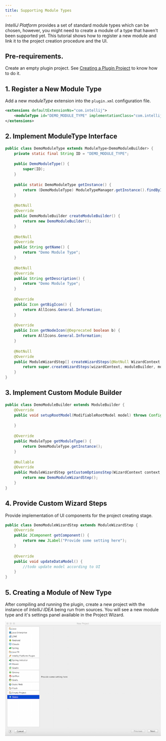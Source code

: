 ```yaml
---
title: Supporting Module Types
---
```


*IntelliJ Platform* provides a set of standard module types which can be chosen, however, you might need to create a module of a type that haven't been supported yet.
This tutorial shows how to register a new module and link it to the project creation procedure and the UI.

## Pre-requirements.

Create an empty plugin project.
See 
[Creating a Plugin Project](/basics/getting_started/creating_plugin_project.html)
to know how to do it.

## 1. Register a New Module Type

Add a new *moduleType* extension into the 
`plugin.xml`
configuration file.

```xml
<extensions defaultExtensionNs="com.intellij">
    <moduleType id="DEMO_MODULE_TYPE" implementationClass="com.intellij.tutorials.module.DemoModuleType"/>
</extensions>
```

## 2. Implement ModuleType Interface


```java
public class DemoModuleType extends ModuleType<DemoModuleBuilder> {
    private static final String ID = "DEMO_MODULE_TYPE";

    public DemoModuleType() {
        super(ID);
    }

    public static DemoModuleType getInstance() {
        return (DemoModuleType) ModuleTypeManager.getInstance().findByID(ID);
    }

    @NotNull
    @Override
    public DemoModuleBuilder createModuleBuilder() {
        return new DemoModuleBuilder();
    }

    @NotNull
    @Override
    public String getName() {
        return "Demo Module Type";
    }

    @NotNull
    @Override
    public String getDescription() {
        return "Demo Module Type";
    }

    @Override
    public Icon getBigIcon() {
        return AllIcons.General.Information;
    }

    @Override
    public Icon getNodeIcon(@Deprecated boolean b) {
        return AllIcons.General.Information;
    }

    @NotNull
    @Override
    public ModuleWizardStep[] createWizardSteps(@NotNull WizardContext wizardContext, @NotNull DemoModuleBuilder moduleBuilder, @NotNull ModulesProvider modulesProvider) {
        return super.createWizardSteps(wizardContext, moduleBuilder, modulesProvider);
    }
}
```

## 3. Implement Custom Module Builder

```java
public class DemoModuleBuilder extends ModuleBuilder {
    @Override
    public void setupRootModel(ModifiableRootModel model) throws ConfigurationException {

    }

    @Override
    public ModuleType getModuleType() {
        return DemoModuleType.getInstance();
    }

    @Nullable
    @Override
    public ModuleWizardStep getCustomOptionsStep(WizardContext context, Disposable parentDisposable) {
        return new DemoModuleWizardStep();
    }
}
```

## 4. Provide Custom Wizard Steps

Provide implementation of UI components for the project creating stage.

```java
public class DemoModuleWizardStep extends ModuleWizardStep {
    @Override
    public JComponent getComponent() {
        return new JLabel("Provide some setting here");
    }

    @Override
    public void updateDataModel() {
        //todo update model according to UI
    }
}
```

## 5. Creating a Module of New Type

After compiling and running the plugin, create a new project with the instance of *IntelliJ IDEA* being run from sources.
You will see a new module type and it's settings panel available in the Project Wizard.

![New Module Type](module_types/img/new_module_type.png)

